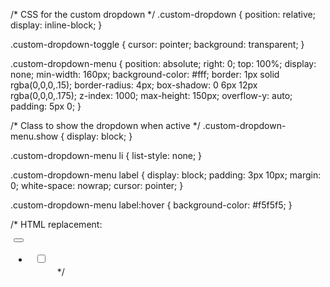 /* CSS for the custom dropdown */
.custom-dropdown {
  position: relative;
  display: inline-block;
}

.custom-dropdown-toggle {
  cursor: pointer;
  background: transparent;
}

.custom-dropdown-menu {
  position: absolute;
  right: 0;
  top: 100%;
  display: none;
  min-width: 160px;
  background-color: #fff;
  border: 1px solid rgba(0,0,0,.15);
  border-radius: 4px;
  box-shadow: 0 6px 12px rgba(0,0,0,.175);
  z-index: 1000;
  max-height: 150px;
  overflow-y: auto;
  padding: 5px 0;
}

/* Class to show the dropdown when active */
.custom-dropdown-menu.show {
  display: block;
}

.custom-dropdown-menu li {
  list-style: none;
}

.custom-dropdown-menu label {
  display: block;
  padding: 3px 10px;
  margin: 0;
  white-space: nowrap;
  cursor: pointer;
}

.custom-dropdown-menu label:hover {
  background-color: #f5f5f5;
}

/* HTML replacement:
<div class="custom-dropdown" style="display: inline-block; margin-left: 5px;">
  <button class="btn btn-transperent custom-dropdown-toggle" type="button" id="chartDropdown">
    <span class="fa-solid fa-chart-simple" aria-hidden="true"></span>
    <span class="caret"></span>
  </button>
  
  <ul class="custom-dropdown-menu" id="chartDropdownMenu" data-bind="foreach: $root.visibleSeries" style="max-height: 150px; overflow-y: auto;">
    <li>
      <label style="display: block; padding: 3px 10px; margin: 0; white-space: nowrap;">
        <input type="checkbox" data-bind="event:{ change: $root.onFreezClick}, css: 'btnActive'" style="margin-right: 5px;" />
        <span data-bind="text: name,style: { color: id == 1 ? 'orange' : 'green' }"></span>
      </label>
    </li>
  </ul>
</div> */

